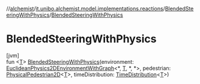 //[alchemist](../../../index.md)/[it.unibo.alchemist.model.implementations.reactions](../index.md)/[BlendedSteeringWithPhysics](index.md)/[BlendedSteeringWithPhysics](-blended-steering-with-physics.md)

# BlendedSteeringWithPhysics

[jvm]\
fun <[T](index.md)> [BlendedSteeringWithPhysics](-blended-steering-with-physics.md)(environment: [EuclideanPhysics2DEnvironmentWithGraph](../../it.unibo.alchemist.model.interfaces.environments/-euclidean-physics2-d-environment-with-graph/index.md)<*, [T](index.md), *, *>, pedestrian: [PhysicalPedestrian2D](../../it.unibo.alchemist.model.interfaces/-physical-pedestrian2-d/index.md)<[T](index.md)>, timeDistribution: [TimeDistribution](../../it.unibo.alchemist.model.interfaces/-time-distribution/index.md)<[T](index.md)>)
